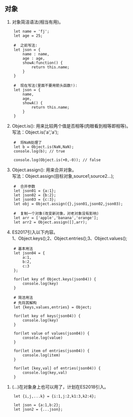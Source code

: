 ## 对象
1. 对象简洁语法(相当有用)。
``` shell
    let name = 'fj';
    let age = 25;

    #  之前写法:
    let json = {
        name : name,
        age : age,
        showA:function() {
            return this.name;
        }
    }

    #  现在写法(里面不要用箭头函数!):
    let json = {
        name,
        age,
        showA() {
            return this.name;
        }
    }
```
2. Object.is(): 用来比较两个值是否相等(肉眼看到相等即相等)。  
写法：Object.is('a','a');
``` shell
    #  将NaN处理了
    let b = Object.is(NaN,NaN);
    console.log(b); // true

    console.log(Object.is(+0,-0)); // false
```
3. Object.assign(): 用来合并对象。  
写法：Object.assign(目标对象,source1,source2...); 
``` shell
    #  合并参数
    let json01 = {a:1};
    let json02 = {b:2};
    let json03 = {c:3};
    let obj = Object.assign({},json01,json02,json03);

    #  复制一个对象(改变新对象，对老对象没有影响)
    let arr = ['apple','banana','orange'];
    let arr2 = Object.assign([],arr);
```
4. ES2017引入以下内容。  
1、Object.keys();2、Object.entries();3、Object.values();
``` shell
    # 基本用法
    let json04 = {
        a:1,
        b:2,
        c:3
    };

    for(let key of Object.keys(json04)) {
        console.log(key)
    }

    # 简洁用法
    # 先将其解构
    let {keys,values,entries} = Object;

    for(let key of keys(json04)) {
        console.log(key)
    }

    for(let value of values(json04)) {
        console.log(value)
    }

    for(let item of entries(json04)) {
        console.log(item)
    }

    for(let [key,val] of entries(json04)) {
        console.log(key,val)
    }
```
1. (...)在对象身上也可以用了，计划在ES2018引入。
``` shell
    let {i,j,...k} = {i:1,j:2,k1:3,k2:4};

    let json = {a:1,b:2};
    let json2 = {...json};
```

